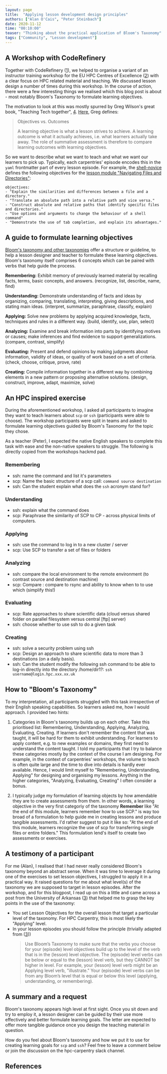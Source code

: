 ```yaml
---
layout: page
title:  "Applying lesson development design principles"
authors: ["Alan O'Cais", "Peter Steinbach"]
date: 2020-11-12
time: "00:10:00" 
teaser: "Thinking about the practical application of Bloom's Taxonomy"
tags: ["Community", "Lesson development"]
---
```


## A Workshop with CodeRefinery

Together with CodeRefinery ([1]), we helped to organise
a variant of an instructor training workshop for the
EU HPC Centres of Excellence ([2]) with a clear focus on HPC related material and teaching. We discussed lesson design a number of times during this workshop. In the course of action, there were a few interesting things we realised which this blog post is about - most notably Bloom's Taxonomy to formulate learning objectives.

The motivation to look at this was mostly spurred by Greg Wilson's great book, "Teaching Tech together", [4]. [Here](https://teachtogether.tech/en/index.html#s:process-objectives), Greg defines:

> Objectives vs. Outcomes
> 
> A learning objective is what a lesson strives to achieve. A learning outcome is what it actually achieves, i.e. what learners actually take away. The role of summative assessment is therefore to compare learning outcomes with learning objectives.

So we want to describe what we want to teach and what we want our learners to pick up. Typically, each carpentries' episode encodes this in the `yaml` frontmatter part of every lesson episode. For example, the [shell-novice](https://github.com/swcarpentry/shell-novice) defines the following objectives for the [lesson module "Navigating Files and Directories"](https://raw.githubusercontent.com/swcarpentry/shell-novice/gh-pages/_episodes/02-filedir.md):

```
objectives:
- "Explain the similarities and differences between a file and a directory."
- "Translate an absolute path into a relative path and vice versa."
- "Construct absolute and relative paths that identify specific files and directories."
- "Use options and arguments to change the behaviour of a shell command"
- "Demonstrate the use of tab completion, and explain its advantages."
```

## A guide to formulate learning objectives

[Bloom's taxonomy and other taxonomies](https://teachtogether.tech/en/index.html#s:process-objectives) offer a structure or guideline, to help a lesson designer and teacher to formulate these learning objectives. Bloom's taxonomy itself comprises 6 concepts which can be paired with verbs that help guide the process.

**Remembering:** Exhibit memory of previously learned material by recalling facts, terms, basic concepts, and answers. (recognize, list, describe, name, find)

**Understanding:** Demonstrate understanding of facts and ideas by organizing, comparing, translating, interpreting, giving descriptions, and stating main ideas. (interpret, summarize, paraphrase, classify, explain) 

**Applying:** Solve new problems by applying acquired knowledge, facts, techniques and rules in a different way. (build, identify, use, plan, select) 

**Analyzing:** Examine and break information into parts by identifying motives or causes; make inferences and find evidence to support generalizations. (compare, contrast, simplify) 

**Evaluating:** Present and defend opinions by making judgments about information, validity of ideas, or quality of work based on a set of criteria. (check, choose, critique, prove, rate) 

**Creating:** Compile information together in a different way by combining elements in a new pattern or proposing alternative solutions. (design, construct, improve, adapt, maximize, solve) 

## An HPC inspired exercise

During the aforementioned workshop, I asked all participants to imagine they want to teach learners about `scp` or `ssh` (participants were able to choose). The workshop participants were split in teams and asked to  formulate learning objectives guided by Bloom's Taxonomy for the topic they chose.

As a teacher (Peter), I expected the native English speakers to complete this task with ease and the non-native speakers to struggle. The following is directly copied from the workshops hackmd pad. 

### Remembering 

 * ssh: name the command and list it's parameters
 * scp: Name the basic structure of a scp call: `command source destination` 
 * ssh: Can the student explain what does the `ssh` acronym stand for?

### Understanding

 * ssh: explain what the command does
 * scp: Paraphrase the similarity of SCP to CP - across physical limits of computers.

### Applying

 * ssh: use the command to log in to a new cluster / server
 * scp: Use SCP to transfer a set of files or folders 

### Analyzing

 * ssh: compare the local environment to the remote environment (to contrast source and destination machine)
 * scp: Compare : compare to rsync and ability to know when to to use which (simplify this!)

### Evaluating

 * scp: Rate approaches to share scientific data (cloud versus shared folder on parallel filesystem versus central [ftp] server)
 * ssh: choose whether to use ssh to do a given task

### Creating

* ssh: solve a security problem using ssh
* scp: Design an approach to share scientific data to more than 3 destinations (on a daily basis).
* ssh: Can the student modify the following ssh command to be able to log-in directly into the directory /home/dir1?: `ssh username@login.hpc.xxx.xx.uk`

## How to "Bloom's Taxonomy"

To my interpretation, all participants struggled with this task irrespective of their English speaking capabilities. So learners asked me, how I would approach. I provided two hints: 

1. Categories in Bloom's taxonomy builds up on each other. Take this prioritised list: Remembering, Understanding, Applying, Analyzing, Evaluating, Creating. If learners don't remember the content that was taught, it will be hard for them to exhibit understanding. For learners to apply content, e.g. to new examples or domains, they first need to understand the content taught. I told my participants that I try to balance these categories mostly by the context of the course I am designing. For example, in the context of carpentries' workshops, the volume to teach is often quite large and the time to dive into details is hardly ever available. Hence, I would limit myself to "Remembering, Understanding, Applying" for designing and organising my lessons. Anything in the higher categories, "Analyzing, Evaluating, Creating" I often consider a bonus.

2. I typically judge my formulation of learning objects by how amendable they are to create assessments from them. In other words, a learning objective in the very first categoriy of the taxonomy __Remember__ like "At the end of this module, learners remember how to use SCP." is way too broad of a formulation to help guide me in creating lessons and produce tangible assessments. I'd rather suggest to put it like so: "At the end of this module, learners recognize the use of scp for transferring single files or entire folders." This formulation lend's itself to create two assessments or exercises.

##  A testimony of a participant

For me (Alan), I realised that I had never really considered Bloom's taxonomy
beyond an abstract sense. When it was time to leverage it during one of the exercises
to set lesson objectives, I struggled to apply it in a practical way. It raised
questions for me about what level(s) of the taxonomy we are supposed to target
in lesson episodes. After the workshop, and for this blogpost, I read up on this
a little and came across a post from the University of Arkansas ([3])
that helped me to grasp the key points in the use of the taxonomy:
* You set Lesson Objectives for the overall lesson that target a particular level of
  the taxonomy. For HPC Carpentry, this is most likely the "Applying" level.
* In your lesson episodes you should follow the principle (trivially adapted from ([3]))
  > Use Bloom’s Taxonomy to make sure that the verbs you choose for your (episode)
  > level objectives build up to the level of the verb that is in the (lesson) level
  > objective. The (episode) level verbs can be below or equal to the (lesson) level
  > verb, but they CANNOT be higher in level. For example, your (lesson) level verb
  > might be an Applying level verb, "illustrate." Your (episode) level verbs can be
  > from any Bloom’s level that is equal or below this level (applying,
  > understanding, or remembering).

## A summary and a request

Bloom's taxonomy appears high level at first sight. Once you sit down and try to employ it, a lesson designer can be guided by their use more effectively and better formulate learning goals. The letter are expected to offer more tangible guidance once you design the teaching material in question.

How do you feel about Bloom's taxonomy and how we put it to use for creating learning goals for `scp` and `ssh`? Feel free to leave a comment below or join the discussion on the hpc-carpentry slack channel.

## References

[1]: https://coderefinery.org/
[2]: https://www.hpccoe.eu/
[3]: https://tips.uark.edu/using-blooms-taxonomy/
[4]: https://teachtogether.tech/en/index.html
